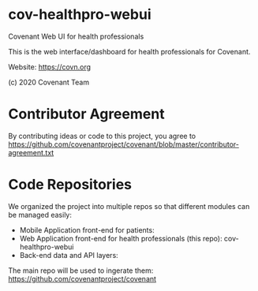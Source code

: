 # cov-healthpro-webui
Covenant Web UI for health professionals

This is the web interface/dashboard for health professionals for Covenant.

Website: https://covn.org

(c) 2020 Covenant Team

# Contributor Agreement
By contributing ideas or code to this project, you agree to  https://github.com/covenantproject/covenant/blob/master/contributor-agreement.txt

# Code Repositories

We organized the project into multiple repos so that different modules can be managed easily:

- Mobile Application front-end for patients: 
- Web Application front-end for health professionals (this repo): cov-healthpro-webui 
- Back-end data and API layers:

The main repo will be used to ingerate them: https://github.com/covenantproject/covenant
